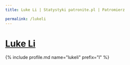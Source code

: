 ```yaml
---
title: Luke Li | Statystyki patronite.pl | Patromierz

permalink: /lukeli
---
```


# [Luke Li](https://patronite.pl/lukeli)

{% include profile.md name="lukeli" prefix="l" %}
